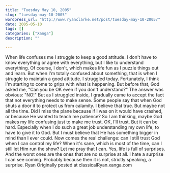 ```yaml
---
title: "Tuesday May 10, 2005"
slug: "tuesday-may-10-2005"
wordpress_url: "http://www.ryanclarke.net/post/tuesday-may-10-2005/"
date: 2005-05-10
tags: []
categories: ["Xanga"]
description: ""

---
```


When life confuses me I struggle to keep a good attitude. I don't have to know everything or agree with everything, but I like to understand everything. Of course, I don't, which makes life fun as I puzzle things out and learn. But when I'm totally confused about something, that is when I struggle to maintain a good attitude.
 I struggled today.
 Fortunately, I think I'm starting to come to grips with what is happening. But before that, God asked me, "Can you be OK even if you don't understand?" The answer was obvious: "NO!" But as I struggled inside, I gradually came to accept the fact that not everything needs to make sense.
 Some people say that when God shuts a door it to protect us from calamity. I believe that true. But maybe not all the time. Did I miss the plane because if I was on it would have crashed, or because He wanted to teach me patience? So I am thinking, maybe God makes my life confusing just to make me trust. OK, I'll trust. But it can be hard. Especially when I do such a great job understanding my own life, to have to give it to God. But I must believe that He has something bigger in mind than I ever could. Now comes the real challenge: can I still trust God when I can control my life? When it's sane, which is most of the time, can I still let Him run the show? Let me pray that I can.
 Yes, life is full of surprises. And the worst ones are the ones that are no surprise at all. I hate a surprise I can see coming. Probably because then it is not, strictly speaking, a surprise.
 Ryan
Originally posted at classicalRyan.xanga.com
